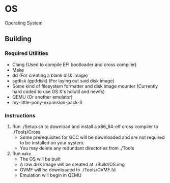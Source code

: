 # OS
Operating System

## Building
### Required Utilities
- Clang (Used to compile EFI bootloader and cross compiler)
- Make
- dd (For creating a blank disk image)
- sgdisk (gptfdisk) (For laying out said disk image)
- Some kind of filesystem formatter and disk image mounter (Currently hard coded to use OS X's hdiutil and newfs)
- QEMU (Or another emulator)
- my-little-pony-expansion-pack-3

### Instructions
1. Run ./Setup.sh to download and install a x86_64-elf cross compiler to ./Tools/Cross
    - Some prerequisites for GCC will be downloaded and are not required to be installed on your system.
    - You may delete any redundant directories from ./Tools
2. Run `make`
    - The OS will be built
    - A raw disk image will be created at ./Build/OS.img
    - OVMF will be downloaded to ./Tools/OVMF.fd
    - Emulation will begin in QEMU
